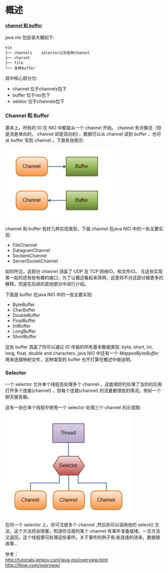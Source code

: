 # 概述
#### [channel 和 buffer](#channel-和-buffer-1)
  java nio 包目录大概如下:
	
	nio
	├── channels	selector以及各种channel
	├── charset		
	├── file
	└── 各种buffer
  
其中核心部分为:

  - channel		位于channels包下
  - buffer		位于nio包下
  - seletor		位于channels包下


### Channel 和 Buffer

基本上，所有的 IO 在 NIO 中都是从一个 channel 开始。 channel 有点像流（但是流是单向的， channel 却是双向的），数据可以从 channel 读到 buffer ，也可从 buffer 写到 channel 。下面有张图示:

![](./pic/overview-channels-buffers.png)

channel 和 buffer 有好几种实现类型，下面 channel 在java NIO 中的一些主要实现:
- FileChannel
- DatagramChannel
- SockentChannel
- ServerSocketChannel

如你所见，这部分 channel 涵盖了 UDP 及 TCP 网络IO，和文件IO。
与这些实现类一起的还有些有趣的接口，为了让概述看起来简明，这里将不对这部分做更多的解释，而是在后续的其他部分中进行介绍。

下面是 buffer 在java NIO 中的一些主要实现:
- ByteBuffer
- CharBuffer
- DoubleBuffer
- FloatBuffer
- IntBuffer
- LongBuffer
- ShortBuffer
 
 这些 buffer 涵盖了你可以通过 IO 传输的所有基本数据类型:  byte, short, int, long, float, double and characters.
 java NIO 中还有一个 _MappedByteBuffer_ 用来连接映射文件，这种类型的 buffer 也不打算在概述中做说明。
 
 ### Selector
 
 一个 selector 允许单个线程去处理多个 channel 。这能很好的处理了当你的应用打开多个连接(channel) ，但每个连接(channel) 的流量都很低的情况。例如一个聊天服务器。
 
这有一张在单个线程中使用一个 selector 处理三个 channel 的示意图:

![](./pic/overview-selectors.png)

在同一个 selector 上，你可注册多个 channel ,然后你可以调用他的 select() 方法，这个方法将会阻塞，知道你注册的某个 channel 有事件准备就绪，一旦方法又返回，这个线程便可处理这些事件。关于事件的例子有:新连接的进来，数据接收等...


参考：
<br><http://tutorials.jenkov.com/java-nio/overview.html>
<br><http://ifeve.com/overview/> 
